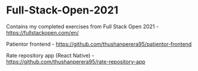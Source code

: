 # Full-Stack-Open-2021
Contains my completed exercises from Full Stack Open 2021 - https://fullstackopen.com/en/

Patientor frontend - https://github.com/thushanperera95/patientor-frontend

Rate repository app (React Native) - https://github.com/thushanperera95/rate-repository-app
